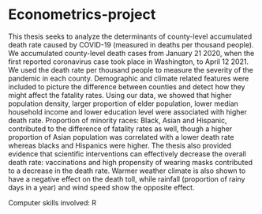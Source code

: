 # Econometrics-project

This thesis seeks to analyze the determinants of county-level accumulated death rate caused by
COVID-19 (measured in deaths per thousand people). We accumulated county-level death cases
from January 21 2020, when the first reported coronavirus case took place in Washington, to
April 12 2021. We used the death rate per thousand people to measure the severity of the
pandemic in each county. Demographic and climate related features were included to picture
the difference between counties and detect how they might affect the fatality rates. Using our
data, we showed that higher population density, larger proportion of elder population, lower
median household income and lower education level were associated with higher death rate.
Proportion of minority races: Black, Asian and Hispanic, contributed to the difference of fatality
rates as well, though a higher proportion of Asian population was correlated with a lower death
rate whereas blacks and Hispanics were higher. The thesis also provided evidence that scientific
interventions can effectively decrease the overall death rate: vaccinations and high propensity of
wearing masks contributed to a decrease in the death rate. Warmer weather climate is also
shown to have a negative effect on the death toll, while rainfall (proportion of rainy days in a
year) and wind speed show the opposite effect.

Computer skills involved: R
